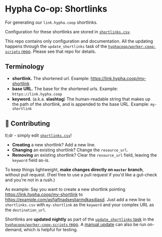 # Hypha Co-op: Shortlinks

For generating our `link.hypha.coop` shortlinks.

Configuration for these shortlinks are stored in
[`shortlinks.csv`](/shortlinks.csv).

This repo contains only configuration and documentation. All the
updating happens through the `update_shortlinks` task of the
[`hyphacoop/worker-coop-scripts` repo][scripts]. Please see that repo
for details.

## Terminology

- **shortlink.** The shortened url. Example: https://link.hypha.coop/my-shortlink
- **base URL.** The base for the shortened urls. Example: `https://link.hypha.coop`
- **keyword.** (a.k.a. **slashtag**) The human-readable string that
  makes up the path of the shortlink, and is appended to the base URL.
Example: `my-shortlink`

## :muscle: Contributing

tl;dr - simply edit [`shortlinks.csv`](/shortlinks.csv)!

- **Creating** a new shortlink? Add a new line.
- **Changing** an existing shortlink? Change the `resource_url`.
- **Removing** an existing shortlink? Clear the `resource_url` field, leaving the `keyword` field as-is.

To keep things lightweight, **make changes directly on `master`
branch**, without pull request. (Feel free to use a pull request if
you'd like a gut-check and you're not in a rush.)

As example: Say you want to create a new shortlink pointing
https://link.hypha.coop/my-shortlink to
https://example.com/asfjaflnadsesljarmdkasdjasd. Just add a new line to
`shortlinks.csv` with `my-shortlink` as the `keyword` and your complex
URL as the `destination_url`.

Shortlinks are **updated nightly** as part of the [`update_shortlinks`
task](https://github.com/hyphacoop/worker-coop-scripts#update_shortlinks)
in the [`hyphacoop/worker-coop-scripts` repo][scripts]. A [manual
update][manual-update] can also be run on-demand, which is helpful
for testing.

   [scripts]: https://github.com/hyphacoop/worker-coop-scripts
   [manual-update]: https://github.com/hyphacoop/worker-coop-scripts/blob/master/README.md#manually-forcing-a-script-run
